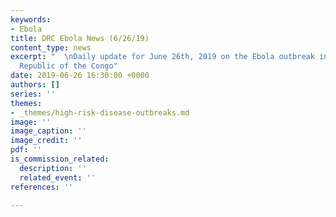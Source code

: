```yaml
---
keywords:
- Ebola
title: DRC Ebola News (6/26/19)
content_type: news
excerpt: "  \nDaily update for June 26th, 2019 on the Ebola outbreak in eastern Democratic
  Republic of the Congo"
date: 2019-06-26 16:30:00 +0000
authors: []
series: ''
themes:
- _themes/high-risk-disease-outbreaks.md
image: ''
image_caption: ''
image_credit: ''
pdf: ''
is_commission_related:
  description: ''
  related_event: ''
references: ''

---
```

